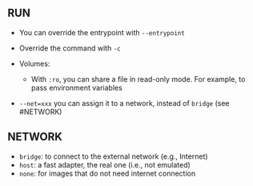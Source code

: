 ## RUN

  * You can override the entrypoint with `--entrypoint`
  * Override the command with `-c`

  * Volumes:
    * With `:ro`, you can share a file in read-only mode. For example, to pass environment variables

  * `--net=xxx` you can assign it to a network, instead of `bridge` (see #NETWORK)

## NETWORK

  * `bridge`: to connect to the external network (e.g., Internet)
  * `host`: a fast adapter, the real one (i.e., not emulated)
  * `none`: for images that do not need internet connection




